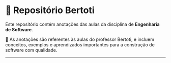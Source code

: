 # 📘 Repositório Bertoti

Este repositório contém anotações das aulas da disciplina de **Engenharia de Software**.

📝 As anotações são referentes às aulas do professor Bertoti, e incluem conceitos, exemplos e aprendizados importantes para a construção de software com qualidade.

---
